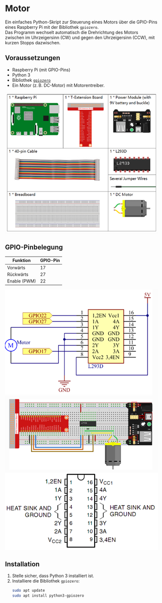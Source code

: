 # Motor

Ein einfaches Python-Skript zur Steuerung eines Motors über die GPIO-Pins eines Raspberry Pi mit der Bibliothek `gpiozero`.  
Das Programm wechselt automatisch die Drehrichtung des Motors zwischen im Uhrzeigersinn (CW) und gegen den Uhrzeigersinn (CCW), mit kurzen Stopps dazwischen.

## Voraussetzungen

- Raspberry Pi (mit GPIO-Pins)
- Python 3
- Bibliothek [`gpiozero`](https://gpiozero.readthedocs.io/)
- Ein Motor (z. B. DC-Motor) mit Motorentreiber.
  
![Diagram](https://raw.githubusercontent.com/CodeByHusen/Embedded-Systems-/main/Projects%20in%20C/Motor/pictures/Komponenten.png)
## GPIO-Pinbelegung

| Funktion     | GPIO-Pin |
|--------------|-----------|
| Vorwärts     | 17        |
| Rückwärts    | 27        |
| Enable (PWM) | 22        |.

![Diagram](https://raw.githubusercontent.com/CodeByHusen/Embedded-Systems-/main/Projects%20in%20C/Motor/pictures/Schaltplan.png)
![Diagram](https://raw.githubusercontent.com/CodeByHusen/Embedded-Systems-/main/Projects%20in%20C/Motor/pictures/Schaltung.png)
![Diagram](https://raw.githubusercontent.com/CodeByHusen/Embedded-Systems-/main/Projects%20in%20C/Motor/pictures/L293D.png)

## Installation

1. Stelle sicher, dass Python 3 installiert ist.
2. Installiere die Bibliothek `gpiozero`:
   ```bash
   sudo apt update
   sudo apt install python3-gpiozero
